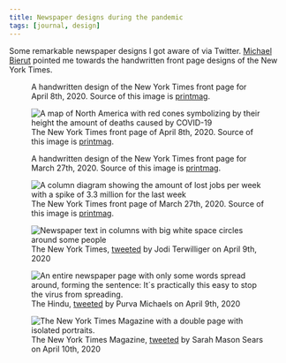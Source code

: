 ```yaml
---
title: Newspaper designs during the pandemic
tags: [journal, design]
---
```


Some remarkable newspaper designs I got aware of via Twitter. [Michael Bierut](https://twitter.com/michaelbierut) pointed me towards the handwritten front page designs of the New York Times.


<figure class="split">
<div>
<img src="/img/journal/2020-04-08-new-york-times-handwritten.jpg" alt=""/>
</div>
<figcaption>A handwritten design of the New York Times front page for April 8th, 2020. Source of this image is <a href="https://www.printmag.com/daily-heller/covid-19-new-york-times-front-pages/">printmag</a>.</figcaption>
</figure>

<figure class="split">
<div>
<img src="/img/journal/2020-04-08-new-york-times.jpg" alt="A map of North America with red cones symbolizing by their height the amount of deaths caused by COVID-19"/>
</div>
<figcaption>The New York Times front page of April 8th, 2020. Source of this image is <a href="https://www.printmag.com/daily-heller/covid-19-new-york-times-front-pages/">printmag</a>.</figcaption>
</figure>


<figure class="split">
<div>
<img src="/img/journal/2020-03-26-new-york-times.jpg" alt=""/>
</div>
<figcaption>A handwritten design of the New York Times front page for March 27th, 2020. Source of this image is <a href="https://www.printmag.com/daily-heller/covid-19-new-york-times-front-pages/">printmag</a>.</figcaption>
</figure>

<figure class="split">
<div>
<img src="/img/journal/2020-03-27-new-york-times.jpg" alt="A column diagram showing the amount of lost jobs per week with a spike of 3.3 million for the last week"/>
</div>
<figcaption>The New York Times front page of March 27th, 2020. Source of this image is <a href="https://www.printmag.com/daily-heller/covid-19-new-york-times-front-pages/">printmag</a>.</figcaption>
</figure>



<figure class="split">
<div>
<img src="/img/journal/EVKYGEBU0AIQsDg.jpeg" alt="Newspaper text in columns with big white space circles around some people"/>
</div>
<figcaption>The New York Times, <a href="https://twitter.com/ThisIsJodiT/status/1248227283871072256">tweeted</a> by Jodi Terwilliger on April 9th, 2020</figcaption>
</figure>

<figure class="split">
<div>
<img src="/img/journal/EVKyriTUUAA9QEr.jpeg" alt="An entire newspaper page with only some words spread around, forming the sentence: It´s practically this easy to stop the virus from spreading."/>
</div>
<figcaption>The Hindu, <a href="https://twitter.com/purvamichaels/status/1248256576231743489">tweeted</a> by Purva Michaels on April 9th, 2020</figcaption>
</figure>

<figure class="split">
<div>
<img src="/img/journal/EVPj1dVUEAE2oCc.jpeg" alt="The New York Times Magazine with a double page with isolated portraits."/>
</div>
<figcaption>The New York Times Magazine, <a href="https://twitter.com/sarahmsears/status/1248592035793309698">tweeted</a> by Sarah Mason Sears on April 10th, 2020</figcaption>
</figure>
